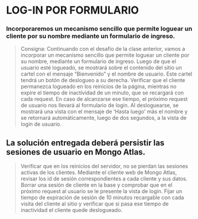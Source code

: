 # LOG-IN POR FORMULARIO


### Incorporaremos un mecanismo sencillo que permite loguear un cliente por su nombre mediante un formulario de ingreso.


> Consigna: Continuando con el desafío de la clase anterior, vamos a incorporar un mecanismo sencillo que permite loguear un cliente por su nombre, mediante un formulario de ingreso.
> Luego de que el usuario esté logueado, se mostrará sobre el contenido del sitio un cartel con el mensaje “Bienvenido” y el nombre de usuario. Este cartel tendrá un botón de deslogueo a su derecha.
> Verificar que el cliente permanezca logueado en los reinicios de la página, mientras no expire el tiempo de inactividad de un minuto, que se recargará con cada request. En caso de alcanzarse ese tiempo, el próximo request de usuario nos llevará al formulario de login.
> Al desloguearse, se mostrará una vista con el mensaje de 'Hasta luego' más el nombre y se retornará automáticamente, luego de dos segundos, a la vista de login de usuario.

## La solución entregada deberá persistir las sesiones de usuario en Mongo Atlas.
> Verificar que en los reinicios del servidor, no se pierdan las sesiones activas de los clientes.
> Mediante el cliente web de Mongo Atlas, revisar los id de sesión correspondientes a cada cliente y sus datos.
> Borrar una sesión de cliente en la base y comprobar que en el próximo request al usuario se le presente la vista de login.
> Fijar un tiempo de expiración de sesión de 10 minutos recargable con cada visita del cliente al sitio y verificar que si pasa ese tiempo de inactividad el cliente quede deslogueado.
